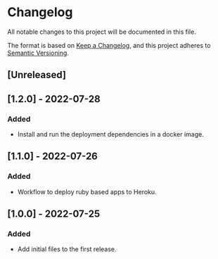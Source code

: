 # Changelog

All notable changes to this project will be documented in this file.

The format is based on [Keep a Changelog](https://keepachangelog.com/en/1.0.0/),
and this project adheres to [Semantic Versioning](https://semver.org/spec/v2.0.0.html).

## [Unreleased]

## [1.2.0] - 2022-07-28

### Added

- Install and run the deployment dependencies in a docker image.

## [1.1.0] - 2022-07-26

### Added

- Workflow to deploy ruby based apps to Heroku.

## [1.0.0] - 2022-07-25

### Added

- Add initial files to the first release.
